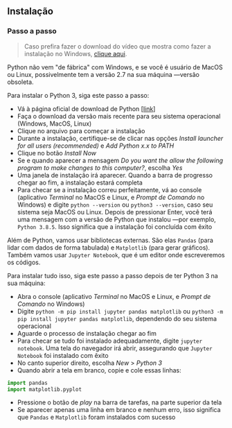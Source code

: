 ## Instalação

### Passo a passo

> Caso prefira fazer o download do vídeo que mostra como fazer a instalação no Windows, [clique aqui](https://github.com/rodolfo-viana/abraji2020_oficina/raw/master/config/como_instalar.mp4).

Python não vem "de fábrica" com Windows, e se você é usuário de MacOS ou Linux, possivelmente tem a versão 2.7 na sua máquina —versão obsoleta.

Para instalar o Python 3, siga este passo a passo:

- Vá à página oficial de download de Python [[link](https://www.python.org/downloads/)]
- Faça o download da versão mais recente para seu sistema operacional (Windows, MacOS, Linux)
- Clique no arquivo para começar a instalação
- Durante a instalação, certifique-se de clicar nas opções _Install launcher for all users (recommended)_ e _Add Python x.x to PATH_
- Clique no botão _Install Now_
- Se e quando aparecer a mensagem _Do you want the allow the following program to make changes to this computer?_, escolha _Yes_
- Uma janela de instalação irá aparecer. Quando a barra de progresso chegar ao fim, a instalação estará completa
- Para checar se a instalação correu perfeitamente, vá ao console (aplicativo _Terminal_ no MacOS e Linux, e _Prompt de Comando_ no Windows) e digite `python --version` ou `python3 --version`, caso seu sistema seja MacOS ou Linux. Depois de pressionar Enter, você terá uma mensagem com a versão de Python que instalou —por exemplo, `Python 3.8.5`. Isso significa que a instalação foi concluída com êxito

Além de Python, vamos usar bibliotecas externas. São elas `Pandas` (para lidar com dados de forma tabulada) e `Matplotlib` (para gerar gráficos). Também vamos usar `Jupyter Notebook`, que é um editor onde escreveremos os códigos.

Para instalar tudo isso, siga este passo a passo depois de ter Python 3 na sua máquina:

- Abra o console (aplicativo _Terminal_ no MacOS e Linux, e _Prompt de Comando_ no Windows)
- Digite `python -m pip install jupyter pandas matplotlib` ou `python3 -m pip install jupyter pandas matplotlib`, dependendo do seu sistema operacional
- Aguarde o processo de instalação chegar ao fim
- Para checar se tudo foi instalado adequadamente, digite `jupyter notebook`. Uma tela do navegador irá abrir, assegurando que `Jupyter Notebook` foi instalado com êxito
- No canto superior direito, escolha _New_ > _Python 3_
- Quando abrir a tela em branco, copie e cole essas linhas:

```py
import pandas
import matplotlib.pyplot
```

- Pressione o botão de _play_ na barra de tarefas, na parte superior da tela
- Se aparecer apenas uma linha em branco e nenhum erro, isso significa que `Pandas` e `Matplotlib` foram instalados com sucesso
